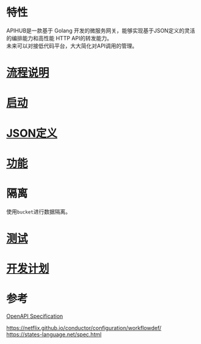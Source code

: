 # 特性
APIHUB是一款基于 Golang 开发的微服务网关，能够实现基于JSON定义的灵活的编排能力和高性能 HTTP API的转发能力。   
未来可以对接低代码平台，大大简化对API调用的管理。
# [流程说明](https://github.com/wangbinbupt/tms-go-apihub/blob/main/doc/cn/flow.md)

# [启动](https://github.com/wangbinbupt/tms-go-apihub/blob/main/doc/cn/start.md)
# [JSON定义](https://github.com/wangbinbupt/tms-go-apihub/blob/main/doc/cn/json.md)
# [功能](https://github.com/wangbinbupt/tms-go-apihub/blob/main/doc/cn/function.md)
# 隔离
使用`bucket`进行数据隔离。

# [测试](https://github.com/wangbinbupt/tms-go-apihub/blob/main/doc/cn/test.md)
# [开发计划](https://github.com/wangbinbupt/tms-go-apihub/blob/main/doc/cn/work.md)

# 参考

[OpenAPI Specification](https://swagger.io/specification/)

https://netflix.github.io/conductor/configuration/workflowdef/
https://states-language.net/spec.html
